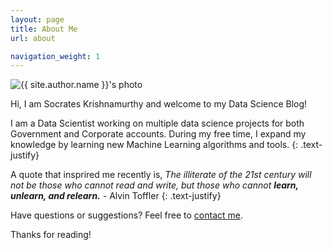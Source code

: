 ```yaml
---
layout: page
title: About Me
url: about

navigation_weight: 1
---
```


<div class="post-author text-center">                       
            <img src="{{ site.urlimg }}{{ site.author.avatar }}" alt="{{ site.author.name }}'s photo" itemprop="image" class="post-avatar img-circle img-responsive"/> 
</div>


<p class="message">
  Hi, I am Socrates Krishnamurthy and welcome to my Data Science Blog!
</p>

I am a Data Scientist working on multiple data science projects for both Government and Corporate accounts. During my free time, I expand my knowledge by learning new Machine Learning algorithms and tools.
{: .text-justify}

A quote that insprired me recently is, _The illiterate of the 21st century will not be those who cannot read and write, but those who cannot **learn, unlearn, and relearn.**_ - Alvin Toffler
{: .text-justify}

Have questions or suggestions? Feel free to [contact me](mailto:socratesk@gmail.com?Subject=Hi%20there!).

Thanks for reading!
